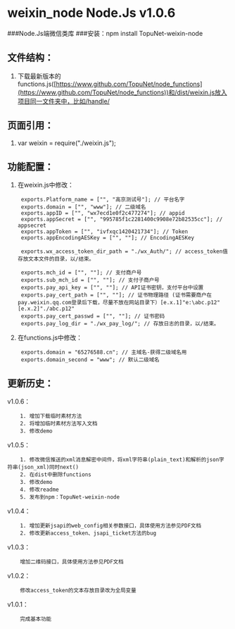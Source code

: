 # weixin_node Node.Js v1.0.6
###Node.Js端微信类库	
###安装：npm install TopuNet-weixin-node

文件结构：
-------------
1. 下载最新版本的functions.js([https://www.github.com/TopuNet/node_functions](https://www.github.com/TopuNet/node_functions))和/dist/weixin.js放入项目同一文件夹中，比如/handle/

页面引用：
-------------
1. var weixin = require("./weixin.js"); 

功能配置：
--------------

1. 在weixin.js中修改：

		exports.Platform_name = ["", "高京测试号"]; // 平台名字
		exports.domain = ["", "www"]; // 二级域名
		exports.appID = ["", "wx7ecd1e0f2c477274"]; // appid
		exports.appSecret = ["", "995785f1c2281400c9908e72b82535cc"]; // appsecret
		exports.appToken = ["", "ivfxqc1420421734"]; // Token
		exports.appEncodingAESKey = ["", ""]; // EncodingAESKey

		exports.wx_access_token_dir_path = "./wx_Auth/"; // access_token值存放文本文件的目录，以/结束。

		exports.mch_id = ["", ""]; // 支付商户号
		exports.sub_mch_id = ["", ""]; // 支付子商户号
		exports.pay_api_key = ["", ""]; // API证书密钥，支付平台中设置
		exports.pay_cert_path = ["", ""]; // 证书物理路径 (证书需要商户在pay.weixin.qq.com登录后下载，尽量不放在网站目录下）[e.x.1]"e:\abc.p12" [e.x.2]"./abc.p12"
		exports.pay_cert_passwd = ["", ""]; // 证书密码
		exports.pay_log_dir = "./wx_pay_log/"; // 存放日志的目录，以/结束。

2. 在functions.js中修改：

		exports.domain = "65276588.cn"; // 主域名-获得二级域名用
		exports.domain_second = "www"; // 默认二级域名


更新历史：
--------------

v1.0.6：
		
		1. 增加下载临时素材方法
		2. 将增加临时素材方法写入文档
		3. 修改demo

v1.0.5：

		1. 修改微信推送的xml消息解密中间件，将xml字符串(plain_text)和解析的json字符串(json_xml)同时next()
		2. 在dist中删除functions
		3. 修改demo
		4. 修改readme
		5. 发布到npm：TopuNet-weixin-node

v1.0.4：

		1. 增加更新jsapi的web_config相关参数接口，具体使用方法参见PDF文档
		2. 修改更新access_token、jsapi_ticket方法的bug


v1.0.3：

		增加二维码接口，具体使用方法参见PDF文档


v1.0.2：

		修改access_token的文本存放目录改为全局变量


v1.0.1：

		完成基本功能